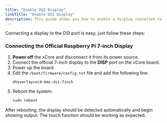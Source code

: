 ```yaml
---
title: "Enable DSI Display"
linkTitle: "Enable DSI Display"
description: This guide shows you how to enable a display connected to the DSI port.
---
```


Connecting a display to the DSI port is easy, just follow these steps:

### Connecting the Official Raspberry Pi 7-inch Display

1. **Power off** the xCore and disconnect it from its power source.
2. Connect the official 7-inch display to the **DISP** port on the xCore board.
3. Power up the board.
4. Edit the `/boot/firmware/config.txt` file and add the following line:
   ```
   dtoverlay=vc4-kms-dsi-7inch
   ```
5. Reboot the system:
   ```bash
   sudo reboot
   ```

After rebooting, the display should be detected automatically and begin showing output. The touch function should be working as expected.
